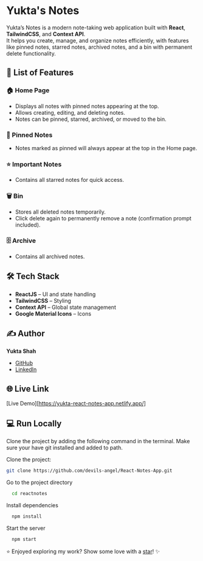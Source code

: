 # Yukta's Notes

Yukta’s Notes is a modern note-taking web application built with **React**, **TailwindCSS**, and **Context API**.  
It helps you create, manage, and organize notes efficiently, with features like pinned notes, starred notes, archived notes, and a bin with permanent delete functionality.

## 📜 List of Features

### 🏠 Home Page
- Displays all notes with pinned notes appearing at the top.
- Allows creating, editing, and deleting notes.
- Notes can be pinned, starred, archived, or moved to the bin.

### 📌 Pinned Notes
- Notes marked as pinned will always appear at the top in the Home page.

### ⭐ Important Notes
- Contains all starred notes for quick access.

### 🗑 Bin
- Stores all deleted notes temporarily.
- Click delete again to permanently remove a note (confirmation prompt included).

### 🗄 Archive
- Contains all archived notes.

## 🛠 Tech Stack
- **ReactJS** – UI and state handling
- **TailwindCSS** – Styling
- **Context API** – Global state management
- **Google Material Icons** – Icons

## ✍️ Author
**Yukta Shah**  
- [GitHub](https://github.com/devils-angel)  
- [LinkedIn](https://www.linkedin.com/in/yukta-shah/)  

## 🌐 Live Link
[Live Demo][https://yukta-react-notes-app.netlify.app/]

## 💻 Run Locally
Clone the project by adding the following command in the terminal.
Make sure your have git installed and added to path.

Clone the project:
```bash
git clone https://github.com/devils-angel/React-Notes-App.git
```
Go to the project directory

```bash
  cd reactnotes
```

Install dependencies

```bash
  npm install
```

Start the server

```bash
  npm start
```


⭐ Enjoyed exploring my work? Show some love with a [star](https://github.com/devils-angel/devils-angel)! ✨
